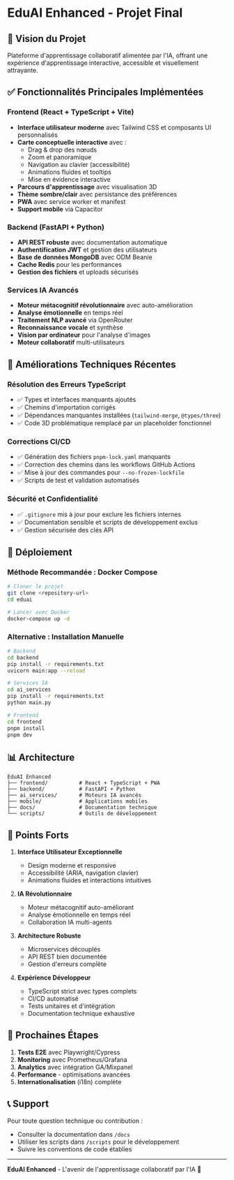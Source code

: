 # EduAI Enhanced - Projet Final

## 🎯 Vision du Projet
Plateforme d'apprentissage collaboratif alimentée par l'IA, offrant une expérience d'apprentissage interactive, accessible et visuellement attrayante.

## ✅ Fonctionnalités Principales Implémentées

### Frontend (React + TypeScript + Vite)
- **Interface utilisateur moderne** avec Tailwind CSS et composants UI personnalisés
- **Carte conceptuelle interactive** avec :
  - Drag & drop des nœuds
  - Zoom et panoramique
  - Navigation au clavier (accessibilité)
  - Animations fluides et tooltips
  - Mise en évidence interactive
- **Parcours d'apprentissage** avec visualisation 3D
- **Thème sombre/clair** avec persistance des préférences
- **PWA** avec service worker et manifest
- **Support mobile** via Capacitor

### Backend (FastAPI + Python)
- **API REST robuste** avec documentation automatique
- **Authentification JWT** et gestion des utilisateurs
- **Base de données MongoDB** avec ODM Beanie
- **Cache Redis** pour les performances
- **Gestion des fichiers** et uploads sécurisés

### Services IA Avancés
- **Moteur métacognitif révolutionnaire** avec auto-amélioration
- **Analyse émotionnelle** en temps réel
- **Traitement NLP avancé** via OpenRouter
- **Reconnaissance vocale** et synthèse
- **Vision par ordinateur** pour l'analyse d'images
- **Moteur collaboratif** multi-utilisateurs

## 🔧 Améliorations Techniques Récentes

### Résolution des Erreurs TypeScript
- ✅ Types et interfaces manquants ajoutés
- ✅ Chemins d'importation corrigés
- ✅ Dépendances manquantes installées (`tailwind-merge`, `@types/three`)
- ✅ Code 3D problématique remplacé par un placeholder fonctionnel

### Corrections CI/CD
- ✅ Génération des fichiers `pnpm-lock.yaml` manquants
- ✅ Correction des chemins dans les workflows GitHub Actions
- ✅ Mise à jour des commandes pour `--no-frozen-lockfile`
- ✅ Scripts de test et validation automatisés

### Sécurité et Confidentialité
- ✅ `.gitignore` mis à jour pour exclure les fichiers internes
- ✅ Documentation sensible et scripts de développement exclus
- ✅ Gestion sécurisée des clés API

## 🚀 Déploiement

### Méthode Recommandée : Docker Compose
```bash
# Cloner le projet
git clone <repository-url>
cd eduai

# Lancer avec Docker
docker-compose up -d
```

### Alternative : Installation Manuelle
```bash
# Backend
cd backend
pip install -r requirements.txt
uvicorn main:app --reload

# Services IA
cd ai_services
pip install -r requirements.txt
python main.py

# Frontend
cd frontend
pnpm install
pnpm dev
```

## 📊 Architecture

```
EduAI Enhanced
├── frontend/          # React + TypeScript + PWA
├── backend/           # FastAPI + Python
├── ai_services/       # Moteurs IA avancés
├── mobile/            # Applications mobiles
├── docs/              # Documentation technique
└── scripts/           # Outils de développement
```

## 🌟 Points Forts

1. **Interface Utilisateur Exceptionnelle**
   - Design moderne et responsive
   - Accessibilité (ARIA, navigation clavier)
   - Animations fluides et interactions intuitives

2. **IA Révolutionnaire**
   - Moteur métacognitif auto-améliorant
   - Analyse émotionnelle en temps réel
   - Collaboration IA multi-agents

3. **Architecture Robuste**
   - Microservices découplés
   - API REST bien documentée
   - Gestion d'erreurs complète

4. **Expérience Développeur**
   - TypeScript strict avec types complets
   - CI/CD automatisé
   - Tests unitaires et d'intégration
   - Documentation technique exhaustive

## 🔮 Prochaines Étapes

1. **Tests E2E** avec Playwright/Cypress
2. **Monitoring** avec Prometheus/Grafana
3. **Analytics** avec intégration GA/Mixpanel
4. **Performance** - optimisations avancées
5. **Internationalisation** (i18n) complète

## 📞 Support

Pour toute question technique ou contribution :
- Consulter la documentation dans `/docs`
- Utiliser les scripts dans `/scripts` pour le développement
- Suivre les conventions de code établies

---

**EduAI Enhanced** - L'avenir de l'apprentissage collaboratif par l'IA 🚀
